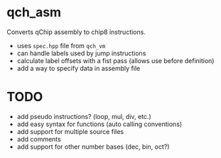 # qch_asm
Converts qChip assembly to chip8 instructions.

- uses `spec.hpp` file from `qch_vm`
- can handle labels used by jump instructions
- calculate label offsets with a fist pass (allows use before definition)
- add a way to specify data in assembly file

# TODO
- add pseudo instructions? (loop, mul, div, etc.)
- add easy syntax for functions (auto calling conventions)
- add support for multiple source files
- add comments
- add support for other number bases (dec, bin, oct?)

